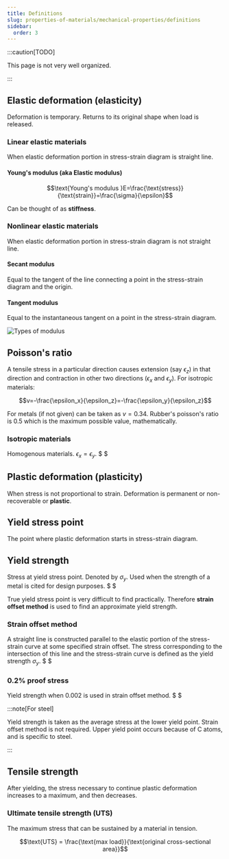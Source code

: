 ```yaml
---
title: Definitions
slug: properties-of-materials/mechanical-properties/definitions
sidebar:
  order: 3
---
```


:::caution[TODO]

This page is not very well organized.

:::

## Elastic deformation (elasticity)

Deformation is temporary. Returns to its original shape when load is released.

### Linear elastic materials

When elastic deformation portion in stress-strain diagram is straight line.

#### Young's modulus (aka Elastic modulus)

```math
\text{Young's modulus }E=\frac{\text{stress}}{\text{strain}}=\frac{\sigma}{\epsilon}
```

Can be thought of as **stiffness**.

### Nonlinear elastic materials

When elastic deformation portion in stress-strain diagram is not straight line.

#### Secant modulus

Equal to the tangent of the line connecting a point in the stress-strain diagram
and the origin.

#### Tangent modulus

Equal to the instantaneous tangent on a point in the stress-strain diagram.

![Types of modulus](/props/types-of-modulus.jpg)

## Poisson's ratio

A tensile stress in a particular direction causes extension (say $\epsilon_z$)
in that direction and contraction in other two directions ($\epsilon_x$ and
$\epsilon_y$). For isotropic materials:

```math
v=-\frac{\epsilon_x}{\epsilon_z}=-\frac{\epsilon_y}{\epsilon_z}
```

For metals (if not given) can be taken as $v=0.34$. Rubber's poisson's ratio is
$0.5$ which is the maximum possible value, mathematically.

### Isotropic materials

Homogenous materials. $\epsilon_x=\epsilon_y$. $ $

## Plastic deformation (plasticity)

When stress is not proportional to strain. Deformation is permanent or
non-recoverable or **plastic**.

## Yield stress point

The point where plastic deformation starts in stress-strain diagram.

## Yield strength

Stress at yield stress point. Denoted by $\sigma_y$. Used when the strength of a
metal is cited for design purposes. $ $

True yield stress point is very difficult to find practically. Therefore
**strain offset method** is used to find an approximate yield strength.

### Strain offset method

A straight line is constructed parallel to the elastic portion of the
stress-strain curve at some specified strain offset. The stress corresponding to
the intersection of this line and the stress-strain curve is defined as the
yield strength $\sigma_y$. $ $

### 0.2% proof stress

Yield strength when $0.002$ is used in strain offset method. $ $

:::note[For steel]

Yield strength is taken as the average stress at the lower yield point. Strain
offset method is not required. Upper yield point occurs because of C atoms, and
is specific to steel.

:::

## Tensile strength

After yielding, the stress necessary to continue plastic deformation increases
to a maximum, and then decreases.

### Ultimate tensile strength (UTS)

The maximum stress that can be sustained by a material in tension.

```math
\text{UTS} = \frac{\text{max load}}{\text{original cross-sectional area}}
```
